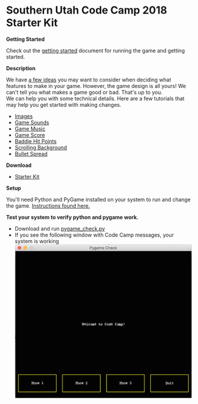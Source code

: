 Southern Utah Code Camp 2018 Starter Kit
===============================================

**Getting Started**

Check out the [getting started](other/getting_started.md) document for running the game and getting started.

**Description**

We have [a few ideas](other/the_game.md) you may want to consider when deciding what 
features to make in your game.  However, the game design is all yours!  We can't tell you what
makes a game good or bad.  That's up to you.  
We can help you with some technical details.  Here are 
a few tutorials that may help you get started with making changes.

*   [Images](add_images.md)
*   [Game Sounds](add_sound.md)
*   [Game Music](add_music.md)
*   [Game Score](add_baddie_score.md)
*   [Baddie Hit Points](add_baddie_hit_points.md)
*   [Scrolling Background](add_scrolling_background.md)
*   [Bullet Spread](add_spread_bullets.md)


**Download**

*   [Starter Kit](../thumbdrive-contents/starter-kit-2018.zip?raw=true)

**Setup**

You'll need Python and PyGame installed on your system
to run and change the game. [Instructions found here.](http://cit.dixie.edu/cs/1410/pygame-installation.php)

**Test your system to verify python and pygame work.**
	
*	Download and run [pygame_check.py](../thumbdrive-contents/pygame_check.py)
*	If you see the following window with Code Camp messages, your system is working ![PyGame Check](../assets/images/pygame_check.png)


